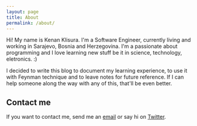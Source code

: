 ```yaml
---
layout: page
title: About
permalink: /about/
---
```


Hi! My name is Kenan Klisura. I'm a Software Engineer, currently living and working in Sarajevo, Bosnia and Herzegovina. I'm a passionate about programming and I love learning new stuff be it in science, technology, eletronics. :)

I decided to write this blog to document my learning experience, to use it with Feynman technique and to leave notes for future reference. If I can help someone along the way with any of this, that'll be even better.

## Contact me

If you want to contact me, send me an [email](mailto:kklisura@hotmail.com) or say hi on [Twitter](https://twitter.com/kklisura).